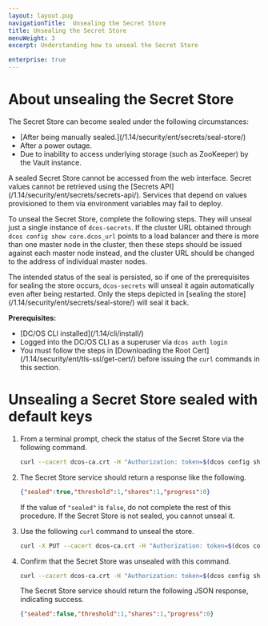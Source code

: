 ```yaml
---
layout: layout.pug
navigationTitle:  Unsealing the Secret Store
title: Unsealing the Secret Store
menuWeight: 3
excerpt: Understanding how to unseal the Secret Store

enterprise: true
---
```

<!-- The source repository for this topic is https://github.com/dcos/dcos-docs-site -->

# About unsealing the Secret Store

The Secret Store can become sealed under the following circumstances:

- [After being manually sealed.]\(/1.14/security/ent/secrets/seal-store/)
- After a power outage.
- Due to inability to access underlying storage (such as ZooKeeper) by the Vault instance.

A sealed Secret Store cannot be accessed from the web interface. Secret values cannot be retrieved using the [Secrets API]\(/1.14/security/ent/secrets/secrets-api/). Services that depend on values provisioned to them via environment variables may fail to deploy.

To unseal the Secret Store, complete the following steps. They will unseal just a single instance of `dcos-secrets`. If the cluster URL obtained through `dcos config show core.dcos_url` points to a load balancer and there is more than one master node in the cluster, then these steps should be issued against each master node instead, and the cluster URL should be changed to the address of individual master nodes.

The intended status of the seal is persisted, so if one of the prerequisites for sealing the store occurs, `dcos-secrets` will unseal it again automatically even after being restarted. Only the steps depicted in [sealing the store]\(/1.14/security/ent/secrets/seal-store/) will seal it back.

**Prerequisites:**


- [DC/OS CLI installed]\(/1.14/cli/install/)
- Logged into the DC/OS CLI as a superuser via `dcos auth login`
- You must follow the steps in [Downloading the Root Cert]\(/1.14/security/ent/tls-ssl/get-cert/) before issuing the `curl` commands in this section. 


# <a name="unseal-def-keys"></a>Unsealing a Secret Store sealed with default keys

1. From a terminal prompt, check the status of the Secret Store via the following command.

   ```bash
   curl --cacert dcos-ca.crt -H "Authorization: token=$(dcos config show core.dcos_acs_token)" $(dcos config show core.dcos_url)/secrets/v1/seal-status/default
   ```

1. The Secret Store service should return a response like the following.

   ```json
   {"sealed":true,"threshold":1,"shares":1,"progress":0}
   ```

   If the value of `"sealed"` is `false`, do not complete the rest of this procedure. If the Secret Store is not sealed, you cannot unseal it.

1. Use the following `curl` command to unseal the store.

    ```bash
    curl -X PUT --cacert dcos-ca.crt -H "Authorization: token=$(dcos config show core.dcos_acs_token)" $(dcos config show core.dcos_url)/secrets/v1/auto-unseal/default
    ```

1. Confirm that the Secret Store was unsealed with this command.

   ```bash
   curl --cacert dcos-ca.crt -H "Authorization: token=$(dcos config show core.dcos_acs_token)" $(dcos config show core.dcos_url)/secrets/v1/seal-status/default
   ```

    The Secret Store service should return the following JSON response, indicating success.

   ```json
   {"sealed":false,"threshold":1,"shares":1,"progress":0}
   ```
